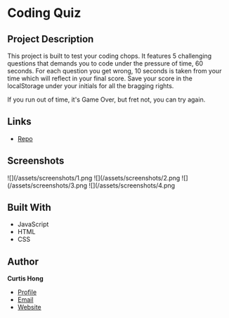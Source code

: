 # Coding Quiz

## Project Description

This project is built to test your coding chops. It features 5 challenging questions that demands you to code under the pressure of time, 60 seconds. For each question you get wrong, 10 seconds is taken from your time which will reflect in your final score. Save your score in the localStorage under your initials for all the bragging rights. 

If you run out of time, it's Game Over, but fret not, you can try again. 



## Links

- [Repo](https://nonchalantgarage.github.io/so-you-think-you-can-code-quiz/ "<project-name> Repo")

## Screenshots

![](/assets/screenshots/1.png
![](/assets/screenshots/2.png
![](/assets/screenshots/3.png
![](/assets/screenshots/4.png





## Built With

- JavaScript
- HTML
- CSS


## Author

**Curtis Hong**

- [Profile](https://github.com/nonchalantgarage "Curtis Hong")
- [Email](hong.curtis@gmail.com?subject=Hi "Hi!")
- [Website](https://nonchalantgarage.com "Welcome")

